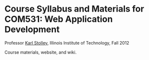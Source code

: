 # Course Syllabus and Materials for COM531: Web Application Development
Professor [Karl Stolley](http://karlstolley.com), Illinois Institute of Technology, Fall 2012

Course materials, website, and wiki.
